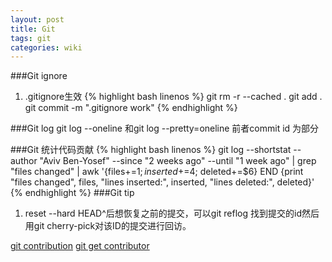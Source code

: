 ```yaml
---
layout: post
title: Git
tags: git 
categories: wiki
---
```


###Git ignore
1. .gitignore生效
{% highlight bash linenos %}
git rm -r --cached .
git add .
git commit -m ".gitignore work"
{% endhighlight %}

###Git log
git log --oneline 和git log --pretty=oneline 前者commit id 为部分

###Git 统计代码贡献
{% highlight bash linenos %}
git log --shortstat --author "Aviv Ben-Yosef" --since "2 weeks ago" --until "1 week ago" 
    | grep "files changed" 
    | awk '{files+=$1; inserted+=$4; deleted+=$6} END 
           {print "files changed", files, "lines inserted:", inserted, "lines deleted:", deleted}'
{% endhighlight %}
###Git tip
1. reset --hard HEAD^后想恢复之前的提交，可以git reflog 找到提交的id然后用git cherry-pick对该ID的提交进行回访。

[git contribution][0]
[git get contributor][1]

[0]:http://stackoverflow.com/questions/4592866/git-how-to-estimate-a-contribution-of-a-person-to-my-project-in-terms-of-added   "contribution"

[1]:http://codeimpossible.com/2011/12/16/Stupid-Git-Trick-getting-contributor-stats/   "git get contributor"


